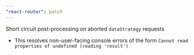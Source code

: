 ```yaml
---
"react-router": patch
---
```


Short circuit post-processing on aborted `dataStrategy` requests

- This resolves non-user-facing console errors of the form `Cannot read properties of undefined (reading 'result')`
